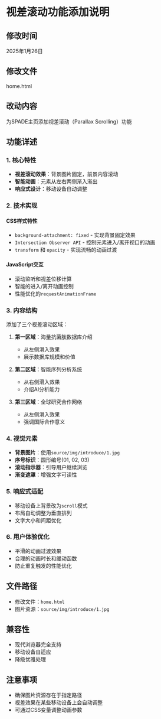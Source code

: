 # 视差滚动功能添加说明

## 修改时间
2025年1月26日

## 修改文件
home.html

## 改动内容
为SPADE主页添加视差滚动（Parallax Scrolling）功能

## 功能详述

### 1. 核心特性
- **视差滚动效果**：背景图片固定，前景内容滚动
- **智能动画**：元素从左右两侧渐入渐出
- **响应式设计**：移动设备自动调整

### 2. 技术实现

#### CSS样式特性
- `background-attachment: fixed` - 实现背景固定效果
- `Intersection Observer API` - 控制元素进入/离开视口的动画
- `transform` 和 `opacity` - 实现流畅的动画过渡

#### JavaScript交互
- 滚动监听和视差位移计算
- 智能的进入/离开动画控制
- 性能优化的`requestAnimationFrame`

### 3. 内容结构

添加了三个视差滚动区域：

1. **第一区域**：海量抗菌肽数据库介绍
   - 从左侧滑入效果
   - 展示数据库规模和价值

2. **第二区域**：智能序列分析系统
   - 从右侧滑入效果
   - 介绍AI分析能力

3. **第三区域**：全球研究合作网络
   - 从左侧滑入效果
   - 强调国际合作意义

### 4. 视觉元素
- **背景图片**：使用`source/img/introduce/1.jpg`
- **序号标识**：圆形编号(01, 02, 03)
- **滚动指示器**：引导用户继续浏览
- **渐变遮罩**：增强文字可读性

### 5. 响应式适配
- 移动设备上背景改为`scroll`模式
- 布局自动调整为垂直排列
- 文字大小和间距优化

### 6. 用户体验优化
- 平滑的动画过渡效果
- 合理的动画时长和缓动函数
- 防止重复触发的性能优化

## 文件路径
- 修改文件：`home.html`
- 图片资源：`source/img/introduce/1.jpg`

## 兼容性
- 现代浏览器完全支持
- 移动设备自适应
- 降级优雅处理

## 注意事项
- 确保图片资源存在于指定路径
- 视差效果在某些移动设备上会自动调整
- 可通过CSS变量调整动画参数 